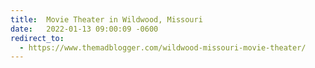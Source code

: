 ```yaml
---
title:  Movie Theater in Wildwood, Missouri
date:   2022-01-13 09:00:09 -0600
redirect_to:
  - https://www.themadblogger.com/wildwood-missouri-movie-theater/
---
```


